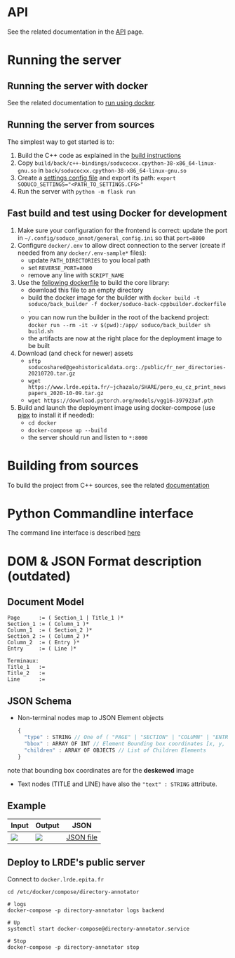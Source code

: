 # API

See the related documentation in the [API](./doc/api.md) page.

# Running the server

## Running the server with docker
See the related documentation to [run using docker](./docker/README.md).


## Running the server from sources

The simplest way to get started is to:
1. Build the C++ code as explained in the [build instructions](./build.md)
2. Copy `build/back/c++-bindings/soducocxx.cpython-38-x86_64-linux-gnu.so` in
   `back/soducocxx.cpython-38-x86_64-linux-gnu.so`
3. Create a [settings config file](./docker/settings.cfg) and export its path:
   `export SODUCO_SETTINGS="<PATH_TO_SETTINGS.CFG>"`
4. Run the server with ``python -m flask run``

## Fast build and test using Docker for development
1. Make sure your configuration for the frontend is correct: update the port in `~/.config/soduco_annot/general_config.ini` so that `port=8000`
2. Configure `docker/.env` to allow direct connection to the server (create if needed from any `docker/.env-sample*` files):
   * update `PATH_DIRECTORIES` to you local path
   * set `REVERSE_PORT=8000`
   * remove any line with `SCRIPT_NAME`
3. Use the [following dockerfile](https://gitlab.lrde.epita.fr/soduco/docker-base-images/-/blob/master/soduco-back-cppbuilder/Dockerfile) to build the core library:
   * download this file to an empty directory
   * build the docker image for the builder with `docker build -t soduco/back_builder -f docker/soduco-back-cppbuilder.dockerfile .`
   * you can now run the builder in the root of the backend project: `docker run --rm -it -v $(pwd):/app/ soduco/back_builder sh build.sh`
   * the artifacts are now at the right place for the deployment image to be built
4. Download (and check for newer) assets
   * `sftp soducoshared@geohistoricaldata.org:./public/fr_ner_directories-20210720.tar.gz`
   * `wget https://www.lrde.epita.fr/~jchazalo/SHARE/pero_eu_cz_print_newspapers_2020-10-09.tar.gz`
   * `wget https://download.pytorch.org/models/vgg16-397923af.pth`
5. Build and launch the deployment image using docker-compose (use [pipx](https://pypi.org/project/pipx/) to install it if needed):
   * `cd docker`
   * `docker-compose up --build`
   * the server should run and listen to `*:8000`



# Building from sources

To build the project from C++ sources, see the related [documentation](./build.md)

# Python Commandline interface

The command line interface is described [here](doc/cli.md)


# DOM & JSON Format description (outdated)

## Document Model

```
Page      := ( Section_1 | Title_1 )*
Section_1 := ( Column_1 )*
Column_1  := ( Section_2 )*
Section_2 := ( Column_2 )*
Column_2  := ( Entry )*
Entry     := ( Line )*

Terminaux:
Title_1   := 
Title_2   := 
Line      := 
```

## JSON Schema

* Non-terminal nodes map to JSON Element objects

  ```js
  {
    "type" : STRING // One of ( "PAGE" | "SECTION" | "COLUMN" | "ENTRY" | "LINE" | "TITLE" )   
    "bbox" : ARRAY OF INT // Element Bounding box coordinates [x, y, width, height]
    "children" : ARRAY OF OBJECTS // List of Children Elements   
  }

note that bounding box coordinates are for the **deskewed** image

* Text nodes (TITLE and LINE) have also the ``"text" : STRING`` attribute.


## Example


Input                    |          Output           | JSON
------------------------ | ------------------------- | ---
![](./doc/input-439.png) | ![](./doc/output-439.jpg) | [JSON file](./doc/output-439.json)


## Deploy to LRDE's public server

Connect to `docker.lrde.epita.fr`

```shell
cd /etc/docker/compose/directory-annotator

# logs
docker-compose -p directory-annotator logs backend

# Up
systemctl start docker-compose@directory-annotator.service

# Stop
docker-compose -p directory-annotator stop
```
